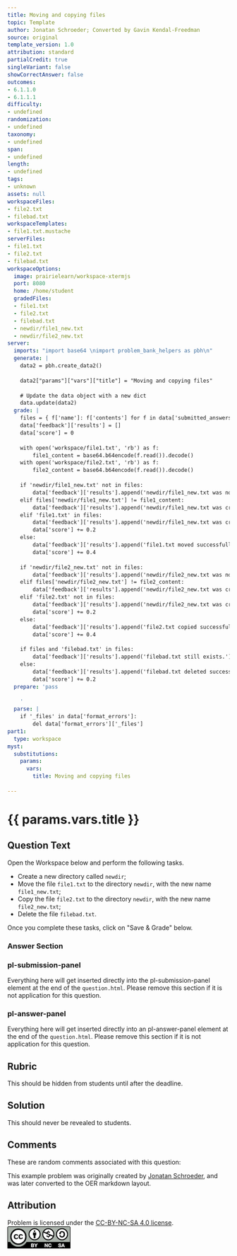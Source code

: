 ```yaml
---
title: Moving and copying files
topic: Template
author: Jonatan Schroeder; Converted by Gavin Kendal-Freedman
source: original
template_version: 1.0
attribution: standard
partialCredit: true
singleVariant: false
showCorrectAnswer: false
outcomes:
- 6.1.1.0
- 6.1.1.1
difficulty:
- undefined
randomization:
- undefined
taxonomy:
- undefined
span:
- undefined
length:
- undefined
tags:
- unknown
assets: null
workspaceFiles:
- file2.txt
- filebad.txt
workspaceTemplates:
- file1.txt.mustache
serverFiles:
- file1.txt
- file2.txt
- filebad.txt
workspaceOptions:
  image: prairielearn/workspace-xtermjs
  port: 8080
  home: /home/student
  gradedFiles:
  - file1.txt
  - file2.txt
  - filebad.txt
  - newdir/file1_new.txt
  - newdir/file2_new.txt
server:
  imports: "import base64 \nimport problem_bank_helpers as pbh\n"
  generate: |
    data2 = pbh.create_data2()

    data2["params"]["vars"]["title"] = "Moving and copying files"

    # Update the data object with a new dict
    data.update(data2)
  grade: |
    files = { f['name']: f['contents'] for f in data['submitted_answers'].get('_files', []) }
    data['feedback']['results'] = []
    data['score'] = 0

    with open('workspace/file1.txt', 'rb') as f:
        file1_content = base64.b64encode(f.read()).decode()
    with open('workspace/file2.txt', 'rb') as f:
        file2_content = base64.b64encode(f.read()).decode()

    if 'newdir/file1_new.txt' not in files:
        data['feedback']['results'].append('newdir/file1_new.txt was not created.')
    elif files['newdir/file1_new.txt'] != file1_content:
        data['feedback']['results'].append('newdir/file1_new.txt was created, but it is not based on file1.txt.')
    elif 'file1.txt' in files:
        data['feedback']['results'].append('newdir/file1_new.txt was created properly, but the old file still exists.')
        data['score'] += 0.2
    else:
        data['feedback']['results'].append('file1.txt moved successfully.')
        data['score'] += 0.4

    if 'newdir/file2_new.txt' not in files:
        data['feedback']['results'].append('newdir/file2_new.txt was not created.')
    elif files['newdir/file2_new.txt'] != file2_content:
        data['feedback']['results'].append('newdir/file2_new.txt was created, but it is not based on file2.txt.')
    elif 'file2.txt' not in files:
        data['feedback']['results'].append('newdir/file2_new.txt was created properly, but the old file no longer exists.')
        data['score'] += 0.2
    else:
        data['feedback']['results'].append('file2.txt copied successfully.')
        data['score'] += 0.4

    if files and 'filebad.txt' in files:
        data['feedback']['results'].append('filebad.txt still exists.')
    else:
        data['feedback']['results'].append('filebad.txt deleted successfully.')
        data['score'] += 0.2
  prepare: 'pass

    '
  parse: |
    if '_files' in data['format_errors']:
        del data['format_errors']['_files']
part1:
  type: workspace
myst:
  substitutions:
    params:
      vars:
        title: Moving and copying files

---
```

# {{ params.vars.title }}

## Question Text

Open the Workspace below and perform the following tasks.

- Create a new directory called `newdir`;
- Move the file `file1.txt` to the directory `newdir`, with the new name `file1_new.txt`;
- Copy the file `file2.txt` to the directory `newdir`, with the new name `file2_new.txt`;
- Delete the file `filebad.txt`.

Once you complete these tasks, click on "Save & Grade" below.

### Answer Section

### pl-submission-panel

Everything here will get inserted directly into the pl-submission-panel element at the end of the `question.html`.
Please remove this section if it is not application for this question.

### pl-answer-panel

Everything here will get inserted directly into an pl-answer-panel element at the end of the `question.html`.
Please remove this section if it is not application for this question.

## Rubric

This should be hidden from students until after the deadline.

## Solution

This should never be revealed to students.

## Comments

These are random comments associated with this question:

This example problem was originally created by [Jonatan Schroeder](https://www.cs.ubc.ca/people/jonatan-schroeder), and was later converted to the OER markdown layout.

## Attribution

Problem is licensed under the [CC-BY-NC-SA 4.0 license](https://creativecommons.org/licenses/by-nc-sa/4.0/).<br> ![The Creative Commons 4.0 license requiring attribution-BY, non-commercial-NC, and share-alike-SA license.](https://raw.githubusercontent.com/firasm/bits/master/by-nc-sa.png)